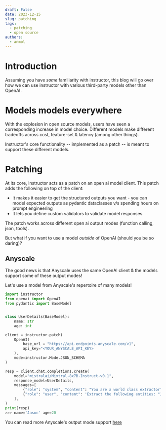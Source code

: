 ```yaml
---
draft: False
date: 2023-12-15
slug: patching
tags:
  - patching
  - open source
authors:
  - anmol
---
```


# Introduction

Assuming you have *some* familiarity with instructor, this blog will go over how we can use instructor with various third-party models other than OpenAI. 


# Models models everywhere

With the explosion in open source models, users have seen a corresponding increase in model choice. 
Different models make different tradeoffs across cost, feature-set & latency (among other things). 

Instructor's core functionality -- implemented as a patch -- is meant to support these different models.


# Patching

At its core, Instructor acts as a patch on an open ai model client. This patch adds the following on top of the client:

- It makes it easier to get the structured outputs you want  - you can model expected outputs as pydantic dataclasses v/s spending hours on prompt engineering
- It lets you define custom validators to validate model responses

The patch works across different open ai output modes (function calling, json, tools).

But what if you want to use a model *outside* of OpenAI (should you be so daring)?




## Anyscale

The good news is that Anyscale uses the same OpenAI client & the models support some of these output modes!

Let's use a model from Anyscale's repertoire of many models!

```python
import instructor
from openai import OpenAI
from pydantic import BaseModel


class UserDetails(BaseModel):
    name: str
    age: int

client = instructor.patch(
    OpenAI(
        base_url = "https://api.endpoints.anyscale.com/v1",
        api_key="<YOUR_ANYSCALE_API_KEY>
    ), 
    mode=instructor.Mode.JSON_SCHEMA
)

resp = client.chat.completions.create(
    model="mistralai/Mixtral-8x7B-Instruct-v0.1",
    response_model=UserDetails,
    messages=[
        {"role": "system", "content": "You are a world class extractor"},
        {"role": "user", "content": 'Extract the following entities: "Jason is 20"'},
    ],
)
print(resp)
>>> name='Jason' age=20
```


You can read more Anyscale's output mode support [here](https://docs.endpoints.anyscale.com/) 
